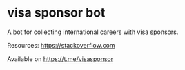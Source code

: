 # visa sponsor bot
A bot for collecting international careers with visa sponsors. 

Resources: 
https://stackoverflow.com 

Available on https://t.me/visasponsor